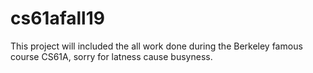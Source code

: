 # cs61afall19
This project will included the all work done during the Berkeley famous course CS61A, sorry for latness cause busyness.
